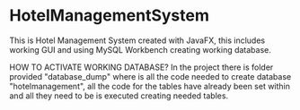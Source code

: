 # HotelManagementSystem
This is Hotel Management System created with JavaFX, this includes working GUI and using MySQL Workbench creating working database.

HOW TO ACTIVATE WORKING DATABASE?
In the project there is folder provided "database_dump" where is all the code needed to create database "hotelmanagement", all the code for the tables have already been set within and all they need to be is executed creating needed tables.
